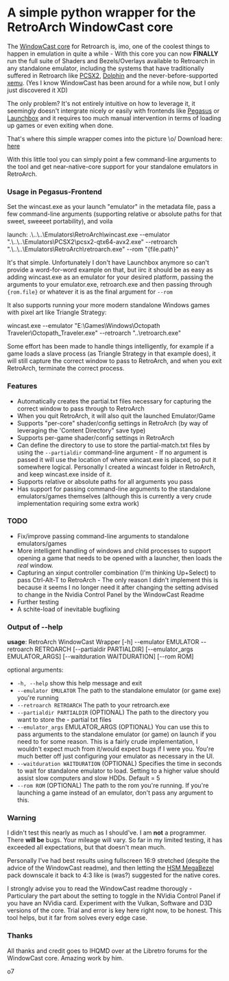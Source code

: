 
# A simple python wrapper for the RetroArch WindowCast core

The [WindowCast core](https://forums.libretro.com/t/official-release-thread-for-windowcast-core/40464) for Retroarch is, imo, one of the coolest things to happen in emulation in quite a while - With this core you can now **FINALLY** run the full suite of Shaders and Bezels/Overlays available to Retroarch in any standalone emulator, including the systems that have traditionally suffered in Retroarch like [PCSX2](https://pcsx2.net/), [Dolphin](https://dolphin-emu.org/) and the never-before-supported [xemu](https://xemu.app/). (Yes I know WindowCast has been around for a while now, but I only just discovered it XD)

The only problem? It's not entirely intuitive on how to leverage it, it seemingly doesn't intergrate nicely or easily with frontends like [Pegasus](https://pegasus-frontend.org/) or [Launchbox](https://www.launchbox-app.com/) and it requires too much manual intervention in terms of loading up games or even exiting when done.

That's where this simple wrapper comes into the picture \o/ Download here: [here](https://github.com/AmateursPls/wincast/releases/download/release/wincast_v01.zip)

With this little tool you can simply point a few command-line arguments to the tool and get near-native-core support for your standalone emulators in RetroArch.

### Usage in Pegasus-Frontend

Set the wincast.exe as your launch "emulator" in the metadata file, pass a few command-line arguments (supporting relative or absolute paths for that sweet, sweeeet portability), and voila

launch: .\\..\\..\\Emulators\\RetroArch\\wincast.exe --emulator ".\\..\\..\\Emulators\\PCSX2\\pcsx2-qtx64-avx2.exe" --retroarch ".\\..\\..\\Emulators\\RetroArch\\retroarch.exe" --rom "{file.path}"

It's that simple. Unfortunately I don't have Launchbox anymore so can't provide a word-for-word example on that, but iirc it should be as easy as adding wincast.exe as an emulator for your desired platform, passing the arguments to your emulator.exe, retroarch.exe and then passing through `{rom.file}` or whatever it is as the final argument for `--rom`

It also supports running your more modern standalone Windows games with pixel art like Triangle Strategy:

wincast.exe --emulator "E:\Games\Windows\Octopath Traveler\Octopath_Traveler.exe"  --retroarch "..\retroarch.exe"

Some effort has been made to handle things intelligently, for example if a game loads a slave process (as Triangle Strategy in that example does), it will still capture the correct window to pass to RetroArch, and when you exit RetroArch, terminate the correct process.

### Features

- Automatically creates the partial.txt files necessary for capturing the correct window to pass through to RetroArch
- When you quit RetroArch, it will also quit the launched Emulator/Game
- Supports "per-core" shader/config settings in RetroArch (by way of leveraging the 'Content Directory" save type)
- Supports per-game shader/config settings in RetroArch
- Can define the directory to use to store the partial-match.txt files by using the `--partialdir` command-line argument - If no argument is passed it will use the location of where wincast.exe is placed, so put it somewhere logical. Personally I created a wincast folder in RetroArch, and keep wincast.exe inside of it.
- Supports relative or absolute paths for all arguments you pass
- Has support for passing command-line arguments to the standalone emulators/games themselves (although this is currently a very crude implementation requiring some extra work)

### TODO
- Fix/improve passing command-line arguments to standalone emulators/games
- More intelligent handling of windows and child processes to support opening a game that needs to be opened with a launcher, then loads the *real* window.
- Capturing an xinput controller combination (I'm thinking Up+Select) to pass Ctrl-Alt-T to RetroArch - The only reason I didn't implement this is because it seems I no longer need it after changing the setting advised to change in the Nvidia Control Panel by the WindowCast Readme
- Further testing
- A schite-load of inevitable bugfixing

### Output of --help
**usage**: RetroArch WindowCast Wrapper [-h] --emulator EMULATOR --retroarch RETROARCH [--partialdir PARTIALDIR] [--emulator_args EMULATOR_ARGS] [--waitduration WAITDURATION] [--rom ROM]

optional arguments:
-  `-h, --help`            show this help message and exit
-  `--emulator EMULATOR`   The path to the standalone emulator (or game exe) you're running
-  `--retroarch RETROARCH`
                        The path to your retroarch.exe
-  `--partialdir PARTIALDIR`
                        (OPTIONAL) The path to the directory you want to store the - partial txt files
 - `--emulator_args` EMULATOR_ARGS
                        (OPTIONAL) You can use this to pass arguments to the standalone emulator (or game) on launch if you need to for some reason. This is a fairly crude implementation, I wouldn't expect much from it/would expect bugs if I were you. You're much better off just configuring your emulator as necessary in the UI.
-  `--waitduration WAITDURATION`
                        (OPTIONAL) Specifies the time in seconds to wait for standalone emulator to load. Setting to a higher value should assist slow computers and slow HDDs. Default = 5
-  `--rom ROM`             (OPTIONAL) The path to the rom you're running. If you're launching a game instead of an emulator, don't pass any argument to this.

### Warning
I didn't test this nearly as much as I should've. I am **not** a programmer. There **will be** bugs. Your mileage will vary. So far in my limited testing, it has exceeded all expectations, but that doesn't mean much.

Personally I've had best results using fullscreen 16:9 stretched (despite the advice of the WindowCast readme), and then letting the [HSM MegaBezel](https://forums.libretro.com/t/mega-bezel-reflection-shader-feedback-and-updates/25512) pack downscale it back to 4:3 like is (was?) suggested for the native cores.

I strongly advise you to read the WindowCast readme thorougly - Particulary the part about the setting to toggle in the NVidia Control Panel if you have an NVidia card. Experiment with the Vulkan, Software and D3D versions of the core. Trial and error is key here right now, to be honest. This tool helps, but it far from solves every edge case.

### Thanks
All thanks and credit goes to IHQMD over at the Libretro forums for the WindowCast core. Amazing work by him.

o7
